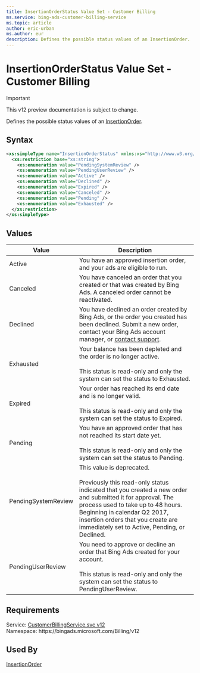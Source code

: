 ```yaml
---
title: InsertionOrderStatus Value Set - Customer Billing
ms.service: bing-ads-customer-billing-service
ms.topic: article
author: eric-urban
ms.author: eur
description: Defines the possible status values of an InsertionOrder.
---
```

# InsertionOrderStatus Value Set - Customer Billing

> [!IMPORTANT]
> This v12 preview documentation is subject to change.

Defines the possible status values of an [InsertionOrder](/bingads/customer-billing-service/insertionorder.md).

## Syntax
```xml
<xs:simpleType name="InsertionOrderStatus" xmlns:xs="http://www.w3.org/2001/XMLSchema">
  <xs:restriction base="xs:string">
    <xs:enumeration value="PendingSystemReview" />
    <xs:enumeration value="PendingUserReview" />
    <xs:enumeration value="Active" />
    <xs:enumeration value="Declined" />
    <xs:enumeration value="Expired" />
    <xs:enumeration value="Canceled" />
    <xs:enumeration value="Pending" />
    <xs:enumeration value="Exhausted" />
  </xs:restriction>
</xs:simpleType>
```

## <a name="values"></a>Values

|Value|Description|
|-----------|---------------|
|<a name="active"></a>Active|You have an approved insertion order, and your ads are eligible to run.|
|<a name="canceled"></a>Canceled|You have canceled an order that you created or that was created by Bing Ads. A canceled order cannot be reactivated. |
|<a name="declined"></a>Declined|You have declined an order created by Bing Ads, or the order you created has been declined. Submit a new order, contact your Bing Ads account manager, or [contact support](http://go.microsoft.com/fwlink?LinkId=398371).|
|<a name="exhausted"></a>Exhausted|Your balance has been depleted and the order is no longer active.<br/><br/> This status is read-only and only the system can set the status to Exhausted.|
|<a name="expired"></a>Expired|Your order has reached its end date and is no longer valid.<br/><br/> This status is read-only and only the system can set the status to Expired.|
|<a name="pending"></a>Pending|You have an approved order that has not reached its start date yet.<br/><br/> This status is read-only and only the system can set the status to Pending.|
|<a name="pendingsystemreview"></a>PendingSystemReview|This value is deprecated.<br/><br/> Previously this read-only status indicated that you created a new order and submitted it for approval. The process used to take up to 48 hours. Beginning in calendar Q2 2017, insertion orders that you create are immediately set to Active, Pending, or Declined.|
|<a name="pendinguserreview"></a>PendingUserReview|You need to approve or decline an order that Bing Ads created for your account.<br/><br/> This status is read-only and only the system can set the status to PendingUserReview.|

## Requirements
Service: [CustomerBillingService.svc v12](https://clientcenter.api.bingads.microsoft.com/Api/Billing/v12/CustomerBillingService.svc)  
Namespace: https\://bingads.microsoft.com/Billing/v12  

## Used By
[InsertionOrder](insertionorder.md)  
